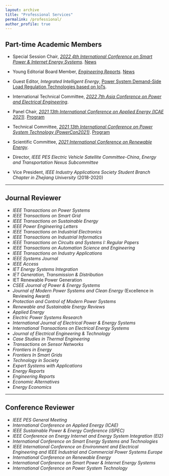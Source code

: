 ```yaml
---
layout: archive
title: "Professional Services"
permalink: /professional/
author_profile: true
---
```






## **Part-time Academic Members**

- Special Session Chair, *[2022 4th International Conference on Smart Power & Internet Energy Systems](http://www.icspies.org/index.html)*. [News](https://mp.weixin.qq.com/s/i4-b8Mj30ufvDKmqNfPyiQ)

- Young Editorial Board Member, *[Engineering Reports](https://onlinelibrary.wiley.com/journal/25778196)*. [News](https://mp.weixin.qq.com/s/_w874Yys0uEbGtTd5kBrjg)

- Guest Editor, *Integrated Intelligent Energy*, [Power System Demand-Side Load Regulation Technologies based on IoTs](https://huihongxun.github.io/files/Professional_Activities/综合智慧能源_2022年2期_电子版.pdf).

- International Technical Committee, [*2022 7th Asia Conference on Power and Electrical Engineering*](https://www.acpee.net/index.html).

- Panel Chair, *[2021 13th International Conference on Applied Energy (ICAE 2021)](https://applied-energy.org/icae2021/#hero1)*. [Program](https://huihongxun.github.io/files/Professional_Activities/ICAE2021-Program-Book.pdf)

- Technical Committee, *[2021 13th International Conference on Power System Technology (PowerCon2021)](http://powercon2021.csee.org.cn/index.html)*. [Program](https://huihongxun.github.io/files/Professional_Activities/PowerCon2021-Advanced-Program.pdf)

- Scientific Committee, *[2021 International Conference on Renewable Energy](https://premc.org/conferences/icren-renewable-energy/Committee/#menu)*.

- Director, *IEEE PES Electric Vehicle Satellite Committee-China*, *Energy and Transportation Nexus Subcommittee*

- Vice President, *IEEE Industry Applications Society Student Branch Chapter in Zhejiang University* (2018-2020)

  <!-- Program Committee, *2021 International Conference on Power System and Energy Internet*. [Link](http://www.posei.net/) --> <!-- Scientific Committee, *2022 International Conference on Civil, Structural and Environmental Engineering*. [Link](https://www.albedomeetings.com/civilmeet/index.php#) -->





------

## **Journal Reviewer**  

- *IEEE Transactions on Power Systems*
- *IEEE Transactions on Smart Grid*
- *IEEE Transactions on Sustainable Energy*
- *IEEE Power Engineering Letters*
- *IEEE Transactions on Industrial Electronics*
- *IEEE Transactions on Industrial Informatics*
- *IEEE Transactions on Circuits and Systems I: Regular Papers*
- *IEEE Transactions on Automation Science and Engineering*
- *IEEE Transactions on Industry Applications*
- *IEEE Systems Journal*
- *IEEE Access*
- *IET Energy Systems Integration*
- *IET Generation, Transmission & Distribution*
- IET Renewable Power Generation
- *CSEE Journal of Power & Energy Systems*
- *Journal of Modern Power Systems and Clean Energy* (Excellence in Reviewing Award)
- *Protection and Control of Modern Power Systems*
- *Renewable and Sustainable Energy Reviews*
- *Applied Energy*
- *Electric Power Systems Research*
- *International Journal of Electrical Power & Energy Systems*
- *International Transactions on Electrical Energy Systems*
- *Journal of Electrical Engineering & Technology*
- *Case Studies in Thermal Engineering*
- *Transactions on Sensor Networks*
- *Frontiers in Energy*
- *Frontiers In Smart Grids*
- *Technology in Society*
- *Expert Systems with Applications*
- *Energy Reports*
- *Engineering Reports*
- *Economic Alternatives*
- *Energy Economics*





------

## **Conference Reviewer** 

- *IEEE PES General Meeting*
- *International Conference on Applied Energy (ICAE)*
- *IEEE Sustainable Power & Energy Conference (iSPEC)*
- *IEEE Conference on Energy Internet and Energy System Integration (EI2)* 
- *International Conference on Smart Energy Systems and Technologies*
- *IEEE International Conference on Environment and Electrical Engineering and IEEE Industrial and Commercial Power Systems Europe*
- *International Conference on Renewable Energy*
- *International Conference on Smart Power & Internet Energy Systems*
- *International Conference on Power System Technology*

